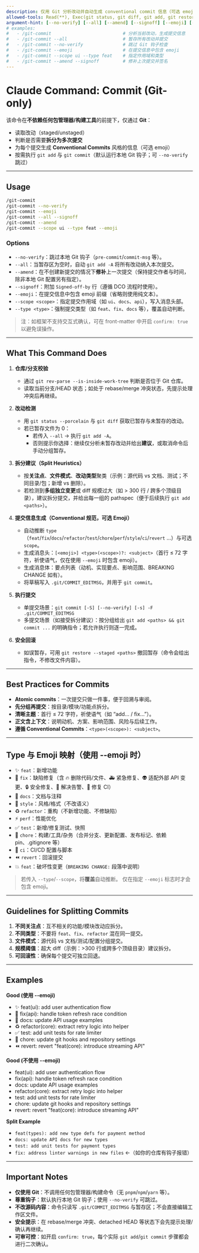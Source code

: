 ```yaml
---
description: 仅用 Git 分析改动并自动生成 conventional commit 信息（可选 emoji）；必要时建议拆分提交，默认运行本地 Git 钩子（可 --no-verify 跳过）
allowed-tools: Read(**), Exec(git status, git diff, git add, git restore --staged, git commit, git rev-parse, git config), Write(.git/COMMIT_EDITMSG)
argument-hint: [--no-verify] [--all] [--amend] [--signoff] [--emoji] [--scope <scope>] [--type <type>]
# examples:
#   - /git-commit                           # 分析当前改动，生成提交信息
#   - /git-commit --all                     # 暂存所有改动并提交
#   - /git-commit --no-verify               # 跳过 Git 钩子检查
#   - /git-commit --emoji                   # 在提交信息中包含 emoji
#   - /git-commit --scope ui --type feat    # 指定作用域和类型
#   - /git-commit --amend --signoff         # 修补上次提交并签名
---
```


# Claude Command: Commit (Git-only)

该命令在**不依赖任何包管理器/构建工具**的前提下，仅通过 **Git**：

- 读取改动（staged/unstaged）
- 判断是否需要**拆分为多次提交**
- 为每个提交生成 **Conventional Commits** 风格的信息（可选 emoji）
- 按需执行 `git add` 与 `git commit`（默认运行本地 Git 钩子；可 `--no-verify` 跳过）

---

## Usage

```bash
/git-commit
/git-commit --no-verify
/git-commit --emoji
/git-commit --all --signoff
/git-commit --amend
/git-commit --scope ui --type feat --emoji
```

### Options

- `--no-verify`：跳过本地 Git 钩子（`pre-commit`/`commit-msg` 等）。
- `--all`：当暂存区为空时，自动 `git add -A` 将所有改动纳入本次提交。
- `--amend`：在不创建新提交的情况下**修补**上一次提交（保持提交作者与时间，除非本地 Git 配置另有指定）。
- `--signoff`：附加 `Signed-off-by` 行（遵循 DCO 流程时使用）。
- `--emoji`：在提交信息中包含 emoji 前缀（省略则使用纯文本）。
- `--scope <scope>`：指定提交作用域（如 `ui`、`docs`、`api`），写入消息头部。
- `--type <type>`：强制提交类型（如 `feat`、`fix`、`docs` 等），覆盖自动判断。

> 注：如框架不支持交互式确认，可在 front-matter 中开启 `confirm: true` 以避免误操作。

---

## What This Command Does

1. **仓库/分支校验**

   - 通过 `git rev-parse --is-inside-work-tree` 判断是否位于 Git 仓库。
   - 读取当前分支/HEAD 状态；如处于 rebase/merge 冲突状态，先提示处理冲突后再继续。

2. **改动检测**

   - 用 `git status --porcelain` 与 `git diff` 获取已暂存与未暂存的改动。
   - 若已暂存文件为 0：
     - 若传入 `--all` → 执行 `git add -A`。
     - 否则提示你选择：继续仅分析未暂存改动并给出**建议**，或取消命令后手动分组暂存。

3. **拆分建议（Split Heuristics）**

   - 按**关注点**、**文件模式**、**改动类型**聚类（示例：源代码 vs 文档、测试；不同目录/包；新增 vs 删除）。
   - 若检测到**多组独立变更**或 diff 规模过大（如 > 300 行 / 跨多个顶级目录），建议拆分提交，并给出每一组的 pathspec（便于后续执行 `git add <paths>`）。

4. **提交信息生成（Conventional 规范，可选 Emoji）**

   - 自动推断 `type`（`feat`/`fix`/`docs`/`refactor`/`test`/`chore`/`perf`/`style`/`ci`/`revert` …）与可选 `scope`。
   - 生成消息头：`[<emoji>] <type>(<scope>)?: <subject>`（首行 ≤ 72 字符，祈使语气，仅在使用 `--emoji` 时包含 emoji）。
   - 生成消息体：要点列表（动机、实现要点、影响范围、BREAKING CHANGE 如有）。
   - 将草稿写入 `.git/COMMIT_EDITMSG`，并用于 `git commit`。

5. **执行提交**

   - 单提交场景：`git commit [-S] [--no-verify] [-s] -F .git/COMMIT_EDITMSG`
   - 多提交场景（如接受拆分建议）：按分组给出 `git add <paths> && git commit ...` 的明确指令；若允许执行则逐一完成。

6. **安全回滚**
   - 如误暂存，可用 `git restore --staged <paths>` 撤回暂存（命令会给出指令，不修改文件内容）。

---

## Best Practices for Commits

- **Atomic commits**：一次提交只做一件事，便于回溯与审阅。
- **先分组再提交**：按目录/模块/功能点拆分。
- **清晰主题**：首行 ≤ 72 字符，祈使语气（如 “add… / fix…”）。
- **正文含上下文**：说明动机、方案、影响范围、风险与后续工作。
- **遵循 Conventional Commits**：`<type>(<scope>): <subject>`。

---

## Type 与 Emoji 映射（使用 --emoji 时）

- ✨ `feat`：新增功能
- 🐛 `fix`：缺陷修复（含 🔥 删除代码/文件、🚑️ 紧急修复、👽️ 适配外部 API 变更、🔒️ 安全修复、🚨 解决告警、💚 修复 CI）
- 📝 `docs`：文档与注释
- 🎨 `style`：风格/格式（不改语义）
- ♻️ `refactor`：重构（不新增功能、不修缺陷）
- ⚡️ `perf`：性能优化
- ✅ `test`：新增/修复测试、快照
- 🔧 `chore`：构建/工具/杂务（合并分支、更新配置、发布标记、依赖 pin、.gitignore 等）
- 👷 `ci`：CI/CD 配置与脚本
- ⏪️ `revert`：回滚提交
- 💥 `feat`：破坏性变更（`BREAKING CHANGE:` 段落中说明）

> 若传入 `--type`/`--scope`，将**覆盖**自动推断。
> 仅在指定 `--emoji` 标志时才会包含 emoji。

---

## Guidelines for Splitting Commits

1. **不同关注点**：互不相关的功能/模块改动应拆分。
2. **不同类型**：不要将 `feat`、`fix`、`refactor` 混在同一提交。
3. **文件模式**：源代码 vs 文档/测试/配置分组提交。
4. **规模阈值**：超大 diff（示例：>300 行或跨多个顶级目录）建议拆分。
5. **可回滚性**：确保每个提交可独立回退。

---

## Examples

**Good (使用 --emoji)**

- ✨ feat(ui): add user authentication flow
- 🐛 fix(api): handle token refresh race condition
- 📝 docs: update API usage examples
- ♻️ refactor(core): extract retry logic into helper
- ✅ test: add unit tests for rate limiter
- 🔧 chore: update git hooks and repository settings
- ⏪️ revert: revert "feat(core): introduce streaming API"

**Good (不使用 --emoji)**

- feat(ui): add user authentication flow
- fix(api): handle token refresh race condition
- docs: update API usage examples
- refactor(core): extract retry logic into helper
- test: add unit tests for rate limiter
- chore: update git hooks and repository settings
- revert: revert "feat(core): introduce streaming API"

**Split Example**

- `feat(types): add new type defs for payment method`
- `docs: update API docs for new types`
- `test: add unit tests for payment types`
- `fix: address linter warnings in new files` ←（如你的仓库有钩子报错）

---

## Important Notes

- **仅使用 Git**：不调用任何包管理器/构建命令（无 `pnpm`/`npm`/`yarn` 等）。
- **尊重钩子**：默认执行本地 Git 钩子；使用 `--no-verify` 可跳过。
- **不改源码内容**：命令只读写 `.git/COMMIT_EDITMSG` 与暂存区；不会直接编辑工作区文件。
- **安全提示**：在 rebase/merge 冲突、detached HEAD 等状态下会先提示处理/确认再继续。
- **可审可控**：如开启 `confirm: true`，每个实际 `git add`/`git commit` 步骤都会进行二次确认。
